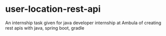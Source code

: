 # user-location-rest-api
An internship task given for java developer internship at Ambula of creating rest apis with java, spring boot, gradle
